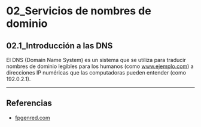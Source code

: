 # 02_Servicios de nombres de dominio
## 02.1_Introducción a las DNS
El DNS (Domain Name System) es un sistema que se utiliza para traducir nombres de dominio legibles para los humanos (como www.ejemplo.com) a direcciones IP numéricas que las computadoras pueden entender (como 192.0.2.1). 

----
## Referencias
* [fpgenred.com](https://www.fpgenred.es/DNS/)

